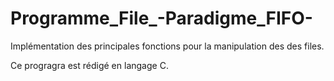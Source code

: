 # Programme_File_-Paradigme_FIFO-
Implémentation des principales fonctions pour la manipulation des des files.

Ce progragra est rédigé en langage C.
